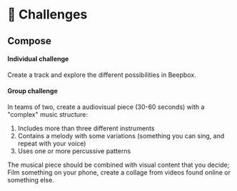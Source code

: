 # 🌻 Challenges

## Compose

#### Individual challenge

Create a track and explore the different possibilities in Beepbox. 

#### Group challenge

In teams of two, create a audiovisual piece \(30-60 seconds\) with a "complex" music structure:

1. Includes more than three different instruments
2. Contains a melody with some variations \(something you can sing, and repeat with your voice\)
3. Uses one or more percussive patterns

The musical piece should be combined with visual content that you decide; Film something on your phone, create a collage from videos found online or something else.

